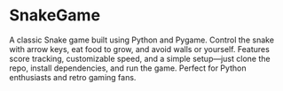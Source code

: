 # SnakeGame
A classic Snake game built using Python and Pygame. Control the snake with arrow keys, eat food to grow, and avoid walls or yourself. Features score tracking, customizable speed, and a simple setup—just clone the repo, install dependencies, and run the game. Perfect for Python enthusiasts and retro gaming fans.
